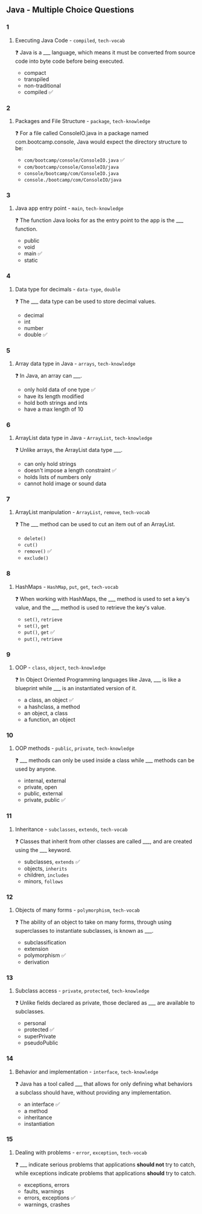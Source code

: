 ## Java - Multiple Choice Questions


### 1 

1. Executing Java Code - `compiled`, `tech-vocab`

    :question: Java is a ___ language, which means it must be converted from source code into byte code before being executed.
    * compact
    * transpiled
    * non-traditional
    * compiled :white_check_mark:


### 2 

1. Packages and File Structure - `package`, `tech-knowledge`

    :question: For a file called ConsoleIO.java in a package named com.bootcamp.console, Java would expect the directory structure to be:
    * ```com/bootcamp/console/ConsoleIO.java``` :white_check_mark:
    * ```com/bootcamp/console/ConsoleIO/java```
    * ```console/bootcamp/com/ConsoleIO.java```
    * ```console./bootcamp/com/ConsoleIO/java```


### 3 

1. Java app entry point - `main`, `tech-knowledge`

    :question: The function Java looks for as the entry point to the app is the ___ function.
    * public
    * void
    * main :white_check_mark:
    * static


### 4 

1. Data type for decimals - `data-type`, `double`

    :question: The ___ data type can be used to store decimal values.
    * decimal
    * int
    * number
    * double :white_check_mark:


### 5 

1. Array data type in Java - `arrays`, `tech-knowledge`

    :question: In Java, an array can ___.
    * only hold data of one type :white_check_mark:
    * have its length modified
    * hold both strings and ints
    * have a max length of 10


### 6 

1. ArrayList data type in Java - `ArrayList`, `tech-knowledge`

    :question: Unlike arrays, the ArrayList data type ___.
    * can only hold strings
    * doesn't impose a length constraint :white_check_mark:
    * holds lists of numbers only
    * cannot hold image or sound data


### 7 

1. ArrayList manipulation - `ArrayList`, `remove`, `tech-vocab`

    :question: The ___ method can be used to cut an item out of an ArrayList.
    * ```delete()```
    * ```cut()```
    * ```remove()``` :white_check_mark:
    * ```exclude()```


### 8 

1. HashMaps - `HashMap`, `put`, `get`, `tech-vocab`

    :question: When working with HashMaps, the ___ method is used to set a key's value, and the ___ method is used to retrieve the key's value.
    * ```set()```, ```retrieve```
    * ```set()```, ```get```
    * ```put()```, ```get``` :white_check_mark:
    * ```put()```, ```retrieve```


### 9 

1. OOP - `class`, `object`, `tech-knowledge`

    :question: In Object Oriented Programming languages like Java, ___ is like a blueprint while ___ is an instantiated version of it.
    * a class, an object :white_check_mark:
    * a hashclass, a method
    * an object, a class
    * a function, an object


### 10 

1. OOP methods - `public`, `private`, `tech-knowledge`

    :question: ___ methods can only be used inside a class while ___ methods can be used by anyone.
    * internal, external
    * private, open
    * public, external
    * private, public :white_check_mark:


### 11 

1. Inheritance - `subclasses`, `extends`, `tech-vocab`

    :question: Classes that inherit from other classes are called ___, and are created using the ___ keyword.
    * subclasses, ```extends``` :white_check_mark:
    * objects, ```inherits```
    * children, ```includes```
    * minors, ```follows```


### 12 

1. Objects of many forms - `polymorphism`, `tech-vocab`

    :question: The ability of an object to take on many forms, through using superclasses to instantiate subclasses, is known as ___.
    * subclassification
    * extension
    * polymorphism :white_check_mark:
    * derivation


### 13 

1. Subclass access - `private`, `protected`, `tech-knowledge`

    :question: Unlike fields declared as private, those declared as ___ are available to subclasses.
    * personal
    * protected :white_check_mark:
    * superPrivate
    * pseudoPublic


### 14 

1. Behavior and implementation - `interface`, `tech-knowledge`

    :question: Java has a tool called ___ that allows for only defining what behaviors a subclass should have, without providing any implementation.
    * an interface :white_check_mark:
    * a method
    * inheritance
    * instantiation


### 15 

1. Dealing with problems - `error`, `exception`, `tech-vocab`

    :question: ___ indicate serious problems that applications **should not** try to catch, while exceptions indicate problems that applications **should** try to catch.
    * exceptions, errors
    * faults, warnings
    * errors, exceptions :white_check_mark:
    * warnings, crashes